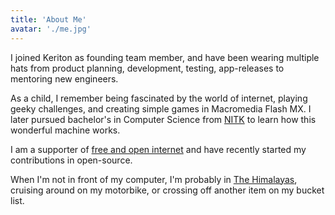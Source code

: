 ```yaml
---
title: 'About Me'
avatar: './me.jpg'
---
```


I joined Keriton as founding team member, and have been wearing multiple hats from product planning, development, testing, app-releases to mentoring new engineers.

As a child, I remember being fascinated by the world of internet, playing geeky challenges, and creating simple games in Macromedia Flash MX. I later pursued bachelor's in Computer Science from [NITK](https://www.nitk.ac.in/) to learn how this wonderful machine works.

I am a supporter of [free and open internet](https://www.eff.org/issues/net-neutrality) and have recently started my contributions in open-source.

When I'm not in front of my computer, I'm probably in [The Himalayas](https://en.wikipedia.org/wiki/Himalayas), cruising around on my motorbike, or crossing off another item on my bucket list.
